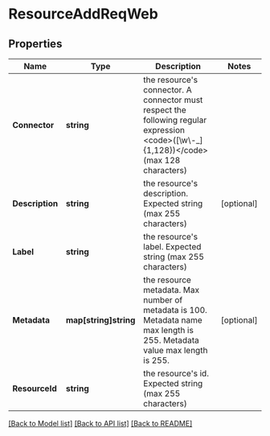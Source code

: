 # ResourceAddReqWeb

## Properties

Name | Type | Description | Notes
------------ | ------------- | ------------- | -------------
**Connector** | **string** | the resource&#39;s connector. A connector must respect the following regular expression &lt;code&gt;([\\w\\-_]{1,128})&lt;/code&gt; (max 128 characters) | 
**Description** | **string** | the resource&#39;s description. Expected string (max 255 characters) | [optional] 
**Label** | **string** | the resource&#39;s label. Expected string (max 255 characters) | 
**Metadata** | **map[string]string** | the resource metadata. Max number of metadata is 100. Metadata name max length is 255. Metadata value max length is 255. | [optional] 
**ResourceId** | **string** | the resource&#39;s id. Expected string (max 255 characters) | 

[[Back to Model list]](../README.md#documentation-for-models) [[Back to API list]](../README.md#documentation-for-api-endpoints) [[Back to README]](../README.md)


